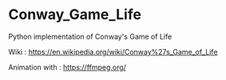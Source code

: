 # Conway_Game_Life
Python implementation of Conway's Game of Life

Wiki : https://en.wikipedia.org/wiki/Conway%27s_Game_of_Life

Animation with : https://ffmpeg.org/
